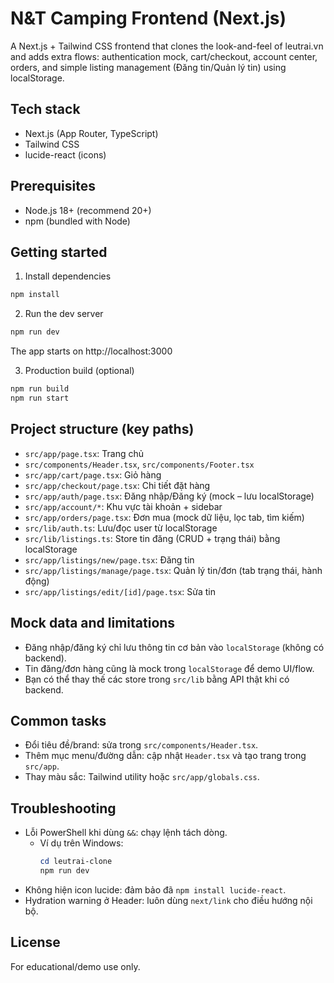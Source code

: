 # N&T Camping Frontend (Next.js)

A Next.js + Tailwind CSS frontend that clones the look-and-feel of leutrai.vn and adds extra flows: authentication mock, cart/checkout, account center, orders, and simple listing management (Đăng tin/Quản lý tin) using localStorage.

## Tech stack
- Next.js (App Router, TypeScript)
- Tailwind CSS
- lucide-react (icons)

## Prerequisites
- Node.js 18+ (recommend 20+)
- npm (bundled with Node)

## Getting started

1) Install dependencies
```bash
npm install
```

2) Run the dev server
```bash
npm run dev
```
The app starts on http://localhost:3000

3) Production build (optional)
```bash
npm run build
npm run start
```

## Project structure (key paths)
- `src/app/page.tsx`: Trang chủ
- `src/components/Header.tsx`, `src/components/Footer.tsx`
- `src/app/cart/page.tsx`: Giỏ hàng
- `src/app/checkout/page.tsx`: Chi tiết đặt hàng
- `src/app/auth/page.tsx`: Đăng nhập/Đăng ký (mock – lưu localStorage)
- `src/app/account/*`: Khu vực tài khoản + sidebar
- `src/app/orders/page.tsx`: Đơn mua (mock dữ liệu, lọc tab, tìm kiếm)
- `src/lib/auth.ts`: Lưu/đọc user từ localStorage
- `src/lib/listings.ts`: Store tin đăng (CRUD + trạng thái) bằng localStorage
- `src/app/listings/new/page.tsx`: Đăng tin
- `src/app/listings/manage/page.tsx`: Quản lý tin/đơn (tab trạng thái, hành động)
- `src/app/listings/edit/[id]/page.tsx`: Sửa tin

## Mock data and limitations
- Đăng nhập/đăng ký chỉ lưu thông tin cơ bản vào `localStorage` (không có backend).
- Tin đăng/đơn hàng cũng là mock trong `localStorage` để demo UI/flow.
- Bạn có thể thay thế các store trong `src/lib` bằng API thật khi có backend.

## Common tasks
- Đổi tiêu đề/brand: sửa trong `src/components/Header.tsx`.
- Thêm mục menu/đường dẫn: cập nhật `Header.tsx` và tạo trang trong `src/app`.
- Thay màu sắc: Tailwind utility hoặc `src/app/globals.css`.

## Troubleshooting
- Lỗi PowerShell khi dùng `&&`: chạy lệnh tách dòng.
  - Ví dụ trên Windows:
    ```powershell
    cd leutrai-clone
    npm run dev
    ```
- Không hiện icon lucide: đảm bảo đã `npm install lucide-react`.
- Hydration warning ở Header: luôn dùng `next/link` cho điều hướng nội bộ.

## License
For educational/demo use only.
